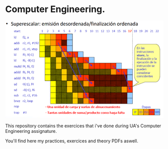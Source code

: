 # Computer Engineering.

<img src="assets/readme.png">

This repository contains the exercices that i've done during UA's Computer Engineering assignature.


You'll find here my practices, exercices and theory PDFs aswell.

